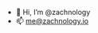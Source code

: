 - 👋 Hi, I’m @zachnology
- 📫 me@zachnology.io

<!---
zachnology/zachnology is a ✨ special ✨ repository because its `README.md` (this file) appears on your GitHub profile.
You can click the Preview link to take a look at your changes.
--->
